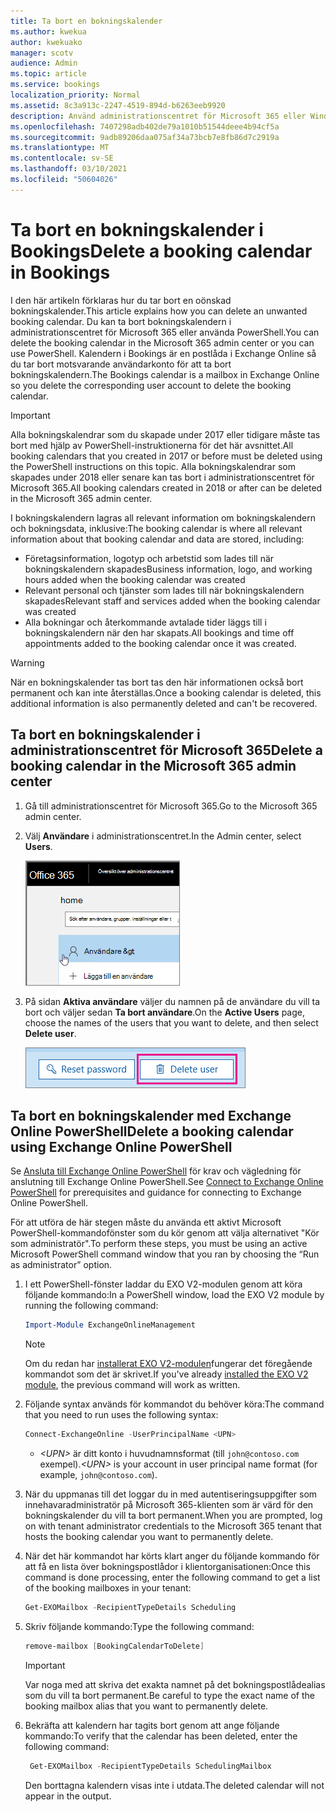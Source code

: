 ```yaml
---
title: Ta bort en bokningskalender
ms.author: kwekua
author: kwekuako
manager: scotv
audience: Admin
ms.topic: article
ms.service: bookings
localization_priority: Normal
ms.assetid: 8c3a913c-2247-4519-894d-b6263eeb9920
description: Använd administrationscentret för Microsoft 365 eller Windows PowerShell för att ta bort bookingskalendrar.
ms.openlocfilehash: 7407298adb402de79a1010b51544deee4b94cf5a
ms.sourcegitcommit: 9adb89206daa075af34a73bcb7e8fb86d7c2919a
ms.translationtype: MT
ms.contentlocale: sv-SE
ms.lasthandoff: 03/10/2021
ms.locfileid: "50604026"
---
```

# <a name="delete-a-booking-calendar-in-bookings"></a><span data-ttu-id="22598-103">Ta bort en bokningskalender i Bookings</span><span class="sxs-lookup"><span data-stu-id="22598-103">Delete a booking calendar in Bookings</span></span>

<span data-ttu-id="22598-104">I den här artikeln förklaras hur du tar bort en oönskad bokningskalender.</span><span class="sxs-lookup"><span data-stu-id="22598-104">This article explains how you can delete an unwanted booking calendar.</span></span> <span data-ttu-id="22598-105">Du kan ta bort bokningskalendern i administrationscentret för Microsoft 365 eller använda PowerShell.</span><span class="sxs-lookup"><span data-stu-id="22598-105">You can delete the booking calendar in the Microsoft 365 admin center or you can use PowerShell.</span></span> <span data-ttu-id="22598-106">Kalendern i Bookings är en postlåda i Exchange Online så du tar bort motsvarande användarkonto för att ta bort bokningskalendern.</span><span class="sxs-lookup"><span data-stu-id="22598-106">The Bookings calendar is a mailbox in Exchange Online so you delete the corresponding user account to delete the booking calendar.</span></span>

> [!IMPORTANT]
> <span data-ttu-id="22598-107">Alla bokningskalendrar som du skapade under 2017 eller tidigare måste tas bort med hjälp av PowerShell-instruktionerna för det här avsnittet.</span><span class="sxs-lookup"><span data-stu-id="22598-107">All booking calendars that you created in 2017 or before must be deleted using the PowerShell instructions on this topic.</span></span> <span data-ttu-id="22598-108">Alla bokningskalendrar som skapades under 2018 eller senare kan tas bort i administrationscentret för Microsoft 365.</span><span class="sxs-lookup"><span data-stu-id="22598-108">All booking calendars created in 2018 or after can be deleted in the Microsoft 365 admin center.</span></span>

<span data-ttu-id="22598-109">I bokningskalendern lagras all relevant information om bokningskalendern och bokningsdata, inklusive:</span><span class="sxs-lookup"><span data-stu-id="22598-109">The booking calendar is where all relevant information about that booking calendar and data are stored, including:</span></span>

- <span data-ttu-id="22598-110">Företagsinformation, logotyp och arbetstid som lades till när bokningskalendern skapades</span><span class="sxs-lookup"><span data-stu-id="22598-110">Business information, logo, and working hours added when the booking calendar was created</span></span>
- <span data-ttu-id="22598-111">Relevant personal och tjänster som lades till när bokningskalendern skapades</span><span class="sxs-lookup"><span data-stu-id="22598-111">Relevant staff and services added when the booking calendar was created</span></span>
- <span data-ttu-id="22598-112">Alla bokningar och återkommande avtalade tider läggs till i bokningskalendern när den har skapats.</span><span class="sxs-lookup"><span data-stu-id="22598-112">All bookings and time off appointments added to the booking calendar once it was created.</span></span>

> [!WARNING]
> <span data-ttu-id="22598-113">När en bokningskalender tas bort tas den här informationen också bort permanent och kan inte återställas.</span><span class="sxs-lookup"><span data-stu-id="22598-113">Once a booking calendar is deleted, this additional information is also permanently deleted and can't be recovered.</span></span>

## <a name="delete-a-booking-calendar-in-the-microsoft-365-admin-center"></a><span data-ttu-id="22598-114">Ta bort en bokningskalender i administrationscentret för Microsoft 365</span><span class="sxs-lookup"><span data-stu-id="22598-114">Delete a booking calendar in the Microsoft 365 admin center</span></span>

1. <span data-ttu-id="22598-115">Gå till administrationscentret för Microsoft 365.</span><span class="sxs-lookup"><span data-stu-id="22598-115">Go to the Microsoft 365 admin center.</span></span>

1. <span data-ttu-id="22598-116">Välj **Användare** i administrationscentret.</span><span class="sxs-lookup"><span data-stu-id="22598-116">In the Admin center, select **Users**.</span></span>

   ![Bild av användargränssnittet för användare i administrationscentret för Microsoft 365](../media/bookings-admin-center-users.png)

1. <span data-ttu-id="22598-118">På sidan **Aktiva användare** väljer du namnen på de användare du vill ta bort och väljer sedan **Ta bort användare**.</span><span class="sxs-lookup"><span data-stu-id="22598-118">On the **Active Users** page, choose the names of the users that you want to delete, and then select **Delete user**.</span></span>

   ![Bild av användargränssnittet för Ta bort användare i administrationscentret för Microsoft 365](../media/bookings-delete-user.png)

## <a name="delete-a-booking-calendar-using-exchange-online-powershell"></a><span data-ttu-id="22598-120">Ta bort en bokningskalender med Exchange Online PowerShell</span><span class="sxs-lookup"><span data-stu-id="22598-120">Delete a booking calendar using Exchange Online PowerShell</span></span>

<span data-ttu-id="22598-121">Se [Ansluta till Exchange Online PowerShell](https://docs.microsoft.com/powershell/exchange/exchange-online-powershell-v2?view=exchange-ps) för krav och vägledning för anslutning till Exchange Online PowerShell.</span><span class="sxs-lookup"><span data-stu-id="22598-121">See [Connect to Exchange Online PowerShell](https://docs.microsoft.com/powershell/exchange/exchange-online-powershell-v2?view=exchange-ps) for prerequisites and guidance for connecting to Exchange Online PowerShell.</span></span>

<span data-ttu-id="22598-122">För att utföra de här stegen måste du använda ett aktivt Microsoft PowerShell-kommandofönster som du kör genom att välja alternativet "Kör som administratör".</span><span class="sxs-lookup"><span data-stu-id="22598-122">To perform these steps, you must be using an active Microsoft PowerShell command window that you ran by choosing the “Run as administrator” option.</span></span>

1. <span data-ttu-id="22598-123">I ett PowerShell-fönster laddar du EXO V2-modulen genom att köra följande kommando:</span><span class="sxs-lookup"><span data-stu-id="22598-123">In a PowerShell window, load the EXO V2 module by running the following command:</span></span>

   ```powershell
   Import-Module ExchangeOnlineManagement
   ```

   > [!NOTE]
   > <span data-ttu-id="22598-124">Om du redan har [installerat EXO V2-modulen](https://docs.microsoft.com/powershell/exchange/exchange-online-powershell-v2?view=exchange-ps#install-and-maintain-the-exo-v2-module)fungerar det föregående kommandot som det är skrivet.</span><span class="sxs-lookup"><span data-stu-id="22598-124">If you've already [installed the EXO V2 module](https://docs.microsoft.com/powershell/exchange/exchange-online-powershell-v2?view=exchange-ps#install-and-maintain-the-exo-v2-module), the previous command will work as written.</span></span>
   
2. <span data-ttu-id="22598-125">Följande syntax används för kommandot du behöver köra:</span><span class="sxs-lookup"><span data-stu-id="22598-125">The command that you need to run uses the following syntax:</span></span>

   ```powershell
   Connect-ExchangeOnline -UserPrincipalName <UPN> 
   ```

   - <span data-ttu-id="22598-126">_\<UPN\>_ är ditt konto i huvudnamnsformat (till `john@contoso.com` exempel).</span><span class="sxs-lookup"><span data-stu-id="22598-126">_\<UPN\>_ is your account in user principal name format (for example, `john@contoso.com`).</span></span>

3. <span data-ttu-id="22598-127">När du uppmanas till det loggar du in med autentiseringsuppgifter som innehavaradministratör på Microsoft 365-klienten som är värd för den bokningskalender du vill ta bort permanent.</span><span class="sxs-lookup"><span data-stu-id="22598-127">When you are prompted, log on with tenant administrator credentials to the Microsoft 365 tenant that hosts the booking calendar you want to permanently delete.</span></span>

4. <span data-ttu-id="22598-128">När det här kommandot har körts klart anger du följande kommando för att få en lista över bokningspostlådor i klientorganisationen:</span><span class="sxs-lookup"><span data-stu-id="22598-128">Once this command is done processing, enter the following command to get a list of the booking mailboxes in your tenant:</span></span>

   ```powershell
   Get-EXOMailbox -RecipientTypeDetails Scheduling
   ```

5. <span data-ttu-id="22598-129">Skriv följande kommando:</span><span class="sxs-lookup"><span data-stu-id="22598-129">Type the following command:</span></span>

   ```powershell
   remove-mailbox [BookingCalendarToDelete]
   ```

   > [!IMPORTANT]
   > <span data-ttu-id="22598-130">Var noga med att skriva det exakta namnet på det bokningspostlådealias som du vill ta bort permanent.</span><span class="sxs-lookup"><span data-stu-id="22598-130">Be careful to type the exact name of the booking mailbox alias that you want to permanently delete.</span></span>

6. <span data-ttu-id="22598-131">Bekräfta att kalendern har tagits bort genom att ange följande kommando:</span><span class="sxs-lookup"><span data-stu-id="22598-131">To verify that the calendar has been deleted, enter the following command:</span></span>

   ```powershell
    Get-EXOMailbox -RecipientTypeDetails SchedulingMailbox
   ```

   <span data-ttu-id="22598-132">Den borttagna kalendern visas inte i utdata.</span><span class="sxs-lookup"><span data-stu-id="22598-132">The deleted calendar will not appear in the output.</span></span>
